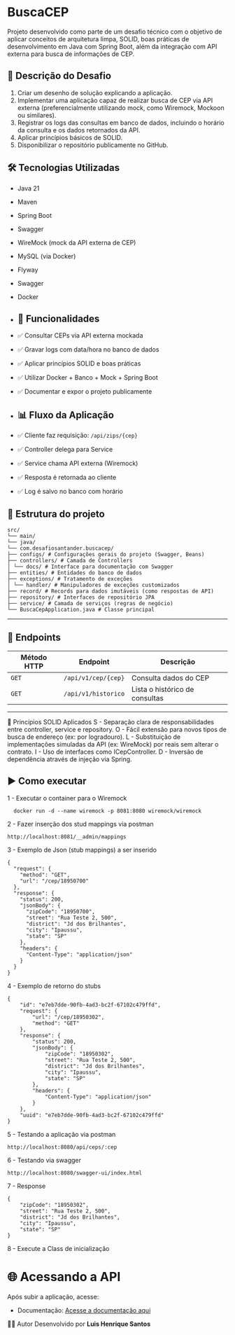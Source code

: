 #  BuscaCEP

Projeto desenvolvido como parte de um desafio técnico com o objetivo de aplicar conceitos de arquitetura limpa, SOLID, boas práticas de desenvolvimento em Java com Spring Boot, além da integração com API externa para busca de informações de CEP.

## 📌 Descrição do Desafio
1. Criar um desenho de solução explicando a aplicação.
2. Implementar uma aplicação capaz de realizar busca de CEP via API externa (preferencialmente utilizando mock, como Wiremock, Mockoon ou similares).
3. Registrar os logs das consultas em banco de dados, incluindo o horário da consulta e os dados retornados da API.
4. Aplicar princípios básicos de SOLID.
5. Disponibilizar o repositório publicamente no GitHub.

## 🛠️ Tecnologias Utilizadas

- Java 21
- Maven
- Spring Boot
- Swagger
- WireMock (mock da API externa de CEP)
- MySQL (via Docker)
- Flyway
- Swagger
- Docker

- ## 📌 Funcionalidades

- ✅ Consultar CEPs via API externa mockada
- ✅ Gravar logs com data/hora no banco de dados
- ✅ Aplicar princípios SOLID e boas práticas
- ✅ Utilizar Docker + Banco + Mock + Spring Boot
- ✅ Documentar e expor o projeto publicamente

- ## 📊 Fluxo da Aplicação
- ✅ Cliente faz requisição: `/api/zips/{cep}`
- ✅ Controller delega para Service
- ✅ Service chama API externa (Wiremock)
- ✅ Resposta é retornada ao cliente
- ✅ Log é salvo no banco com horário

## 📄 Estrutura do projeto
```
src/
└── main/
└── java/
└── com.desafiosantander.buscacep/
├── configs/ # Configurações gerais do projeto (Swagger, Beans)
├── controllers/ # Camada de Controllers
│ └── docs/ # Interface para documentação com Swagger
├── entities/ # Entidades do banco de dados
├── exceptions/ # Tratamento de exceções
│ └── handler/ # Manipuladores de exceções customizados
├── record/ # Records para dados imutáveis (como respostas de API)
├── repository/ # Interfaces de repositório JPA
├── service/ # Camada de serviços (regras de negócio)
└── BuscaCepApplication.java # Classe principal
```

---
## 🔗 Endpoints

| Método HTTP | Endpoint         | Descrição                        |
|-------------|------------------|----------------------------------| 
| `GET`       | `/api/v1/cep/{cep}` | Consulta dados do CEP         |
| `GET`       | `/api/v1/historico` | Lista o histórico de consultas|

---

🧩 Princípios SOLID Aplicados
S - Separação clara de responsabilidades entre controller, service e repository.
O - Fácil extensão para novos tipos de busca de endereço (ex: por logradouro).
L - Substituição de implementações simuladas da API (ex: WireMock) por reais sem alterar o contrato.
I - Uso de interfaces como ICepController.
D - Inversão de dependência através de injeção via Spring.



## ▶️ Como executar

1 - Executar o container para o Wiremock
```
  docker run -d --name wiremock -p 8081:8080 wiremock/wiremock
```

2 - Fazer inserção dos stud mappings via postman
```
http://localhost:8081/__admin/mappings
```

3 - Exemplo de Json (stub mappings) a ser inserido
```
{
  "request": {
    "method": "GET",
    "url": "/cep/18950700"
  },
  "response": {
    "status": 200,
    "jsonBody": {
      "zipCode": "18950700",
      "street": "Rua Teste 2, 500",
      "district": "Jd dos Brilhantes",
      "city": "Ipaussu",
      "state": "SP"
    },
    "headers": {
      "Content-Type": "application/json"
    }
  }
}
```

4 - Exemplo de retorno do stubs
```
{
    "id": "e7eb7dde-90fb-4ad3-bc2f-67102c479ffd",
    "request": {
        "url": "/cep/18950302",
        "method": "GET"
    },
    "response": {
        "status": 200,
        "jsonBody": {
            "zipCode": "18950302",
            "street": "Rua Teste 2, 500",
            "district": "Jd dos Brilhantes",
            "city": "Ipaussu",
            "state": "SP"
        },
        "headers": {
            "Content-Type": "application/json"
        }
    },
    "uuid": "e7eb7dde-90fb-4ad3-bc2f-67102c479ffd"
}
```

5 - Testando a aplicação via postman
```
http://localhost:8080/api/ceps/:cep
```

6 - Testando via swagger
```
http://localhost:8080/swagger-ui/index.html
```

7 - Response
```
{
    "zipCode": "18950302",
    "street": "Rua Teste 2, 500",
    "district": "Jd dos Brilhantes",
    "city": "Ipaussu",
    "state": "SP"
}
```
8 - Execute a Class de inicialização

# 🌐 Acessando a API
Após subir a aplicação, acesse:
- Documentação: [Acesse a documentação aqui](http://localhost:8080/v3/api-docs)


🧑‍💻 Autor
Desenvolvido por **Luis Henrique Santos**






